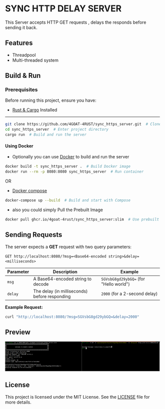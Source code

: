 # SYNC HTTP DELAY SERVER 

This Server accepts HTTP GET requests , delays the responds before sending it back.

## Features

- Threadpool 
- Multi-threaded system 


## Build & Run

### Prerequisites

Before running this project, ensure you have:
- [Rust & Cargo](https://www.rust-lang.org/tools/install)
Installed

---
```sh  
git clone https://github.com/4GOAT-4RUST/sync_https_server.git  # Clone repo
cd sync_https_server  # Enter project directory
cargo run  # Build and run the server
```

#### Using Docker
- Optionally you can use [Docker](https://docs.docker.com/get-docker/) to build and run the server 
 
```sh
docker build -t sync_https_server .  # Build Docker image
docker run --rm -p 8080:8080 sync_https_server  # Run container
```
OR

 - [Docker compose](https://docs.docker.com/compose/) <br>

```sh 
docker-compose up --build  # Build and start with Compose

```
- also you could simply Pull the Prebuilt Image
```sh
docker pull ghcr.io/4goat-4rust/sync_https_server:slim  # Use prebuilt image
```
## Sending Requests

The server expects a **GET** request with two query parameters:

```
GET http://localhost:8080/?msg=<Base64-encoded string>&delay=<milliseconds>
```

| Parameter | Description                                     | Example                              |
|-----------|-------------------------------------------------|--------------------------------------|
| `msg`     | A Base64-encoded string to decode              | `SGVsbG8gd29ybGQ=` (for "Hello world") |
| `delay`   | The delay (in milliseconds) before responding  | `2000` (for a 2-second delay)       |

**Example Request:**
```sh
curl "http://localhost:8080/?msg=SGVsbG8gd29ybGQ=&delay=2000"
```

## Preview

![Preview](/images/Screenshot%20from%202025-03-19%2010-31-10.png)

## License
This project is licensed under the MIT License. See the [LICENSE](https://github.com/4GOAT-4RUST/sync_https_server/blob/dev/LICENSE) file for more details.

